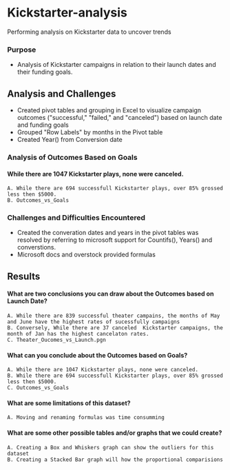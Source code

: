 # Kickstarter-analysis
Performing analysis on Kickstarter data to uncover trends

### Purpose
- Analysis of Kickstarter campaigns in relation to their launch dates and their funding goals.

## Analysis and Challenges
- Created pivot tables and grouping in Excel to visualize campaign outcomes ("successful," "failed," and "canceled") based on launch date and funding goals
- Grouped "Row Labels" by months in the Pivot table
- Created Year() from Conversion date

### Analysis of Outcomes Based on Goals
#### While there are 1047 Kickstarter plays, none were canceled.
    A. While there are 694 successfull Kickstarter plays, over 85% grossed less then $5000.
    B. Outcomes_vs_Goals

### Challenges and Difficulties Encountered
- Created the converation dates and years in the pivot tables was resolved by referring to microsoft support for Countifs(), Years() and converstions.
- Microsoft docs and overstock provided formulas 

## Results

#### What are two conclusions you can draw about the Outcomes based on Launch Date?
    A. While there are 839 successful theater campains, the months of May and June have the highest rates of sucessfully campaigns
    B. Conversely, While there are 37 canceled  Kickstarter campaigns, the month of Jan has the highest cancelaton rates.
    C. Theater_Oucomes_vs_Launch.pgn

#### What can you conclude about the Outcomes based on Goals?
    A. While there are 1047 Kickstarter plays, none were canceled.
    B. While there are 694 successfull Kickstarter plays, over 85% grossed less then $5000.
    C. Outcomes_vs_Goals

#### What are some limitations of this dataset?
    A. Moving and renaming formulas was time consumming

#### What are some other possible tables and/or graphs that we could create?
    A. Creating a Box and Whiskers graph can show the outliers for this dataset
    B. Creating a Stacked Bar graph will how the proportional comparisions
